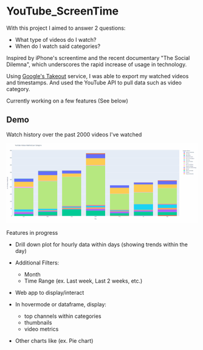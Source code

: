 # YouTube_ScreenTime

With this project I aimed to answer 2 questions: 
- What type of videos do I watch? 
- When do I watch said categories? 

Inspired by iPhone's screentime and the recent documentary "The Social Dilemna", which underscores the rapid increase of usage in technology.

Using [Google's Takeout](https://takeout.google.com/settings/takeout) service, I was able to export my watched videos and timestamps. And used the YouTube API to pull data such as video category.

Currently working on a few features (See below)


## Demo
Watch history over the past 2000 videos I've watched 

![Alt Text](./demo/screentime_demo.gif)



Features in progress
- Drill down plot for hourly data within days (showing trends within the day) 
- Additional Filters: 
  - Month
  - Time Range (ex. Last week, Last 2 weeks, etc.)
- Web app to display/interact
- In hovermode or dataframe, display:
  - top channels within categories
  - thumbnails 
  - video metrics
  
- Other charts like (ex. Pie chart)
